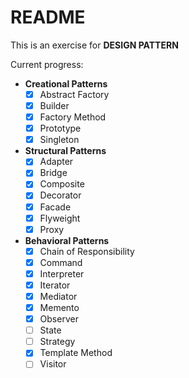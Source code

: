 # README

This is an exercise for **DESIGN PATTERN**

Current progress:

- **Creational Patterns**
    - [x] Abstract Factory
    - [x] Builder
    - [x] Factory Method
    - [x] Prototype
    - [x] Singleton
- **Structural Patterns**
    - [x] Adapter
    - [x] Bridge
    - [x] Composite
    - [x] Decorator
    - [x] Facade
    - [x] Flyweight
    - [x] Proxy
- **Behavioral Patterns**
    - [x] Chain of Responsibility
    - [x] Command
    - [x] Interpreter
    - [x] Iterator
    - [x] Mediator
    - [x] Memento
    - [x] Observer
    - [ ] State
    - [ ] Strategy
    - [x] Template Method
    - [ ] Visitor
